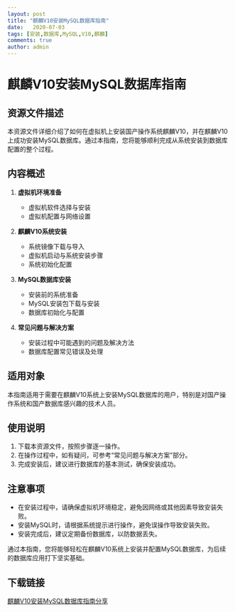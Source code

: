 ```yaml
---
layout: post
title: "麒麟V10安装MySQL数据库指南"
date:   2020-07-03
tags: [安装,数据库,MySQL,V10,麒麟]
comments: true
author: admin
---
```

# 麒麟V10安装MySQL数据库指南

## 资源文件描述

本资源文件详细介绍了如何在虚拟机上安装国产操作系统麒麟V10，并在麒麟V10上成功安装MySQL数据库。通过本指南，您将能够顺利完成从系统安装到数据库配置的整个过程。

## 内容概述

1. **虚拟机环境准备**
   - 虚拟机软件选择与安装
   - 虚拟机配置与网络设置

2. **麒麟V10系统安装**
   - 系统镜像下载与导入
   - 虚拟机启动与系统安装步骤
   - 系统初始化配置

3. **MySQL数据库安装**
   - 安装前的系统准备
   - MySQL安装包下载与安装
   - 数据库初始化与配置

4. **常见问题与解决方案**
   - 安装过程中可能遇到的问题及解决方法
   - 数据库配置常见错误及处理

## 适用对象

本指南适用于需要在麒麟V10系统上安装MySQL数据库的用户，特别是对国产操作系统和国产数据库感兴趣的技术人员。

## 使用说明

1. 下载本资源文件，按照步骤逐一操作。
2. 在操作过程中，如有疑问，可参考“常见问题与解决方案”部分。
3. 完成安装后，建议进行数据库的基本测试，确保安装成功。

## 注意事项

- 在安装过程中，请确保虚拟机环境稳定，避免因网络或其他因素导致安装失败。
- 安装MySQL时，请根据系统提示进行操作，避免误操作导致安装失败。
- 安装完成后，建议定期备份数据库，以防数据丢失。

通过本指南，您将能够轻松在麒麟V10系统上安装并配置MySQL数据库，为后续的数据库应用打下坚实基础。

## 下载链接

[麒麟V10安装MySQL数据库指南分享](https://pan.quark.cn/s/40eccc9f9668)